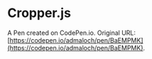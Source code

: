 # Cropper.js

A Pen created on CodePen.io. Original URL: [https://codepen.io/admaloch/pen/BaEMPMK](https://codepen.io/admaloch/pen/BaEMPMK).

